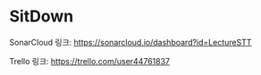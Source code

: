 # SitDown

SonarCloud 링크: https://sonarcloud.io/dashboard?id=LectureSTT

Trello 링크: https://trello.com/user44761837
